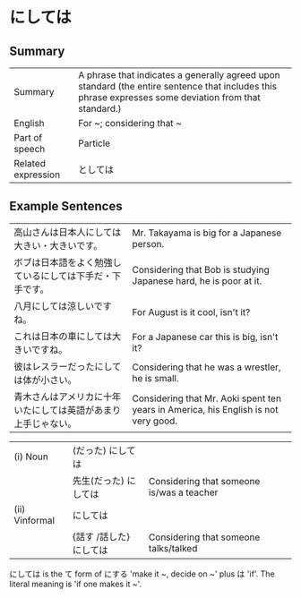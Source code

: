 # にしては

## Summary

<table><tr>   <td>Summary</td>   <td>A phrase that indicates a generally agreed upon standard (the entire sentence that includes this phrase expresses some deviation from that standard.)</td></tr><tr>   <td>English</td>   <td>For ~; considering that ~</td></tr><tr>   <td>Part of speech</td>   <td>Particle</td></tr><tr>   <td>Related expression</td>   <td>としては</td></tr></table>

## Example Sentences

<table><tr>   <td>高山さんは日本人にしては大きい・大きいです。</td>   <td>Mr. Takayama is big for a Japanese person.</td></tr><tr>   <td>ボブは日本語をよく勉強しているにしては下手だ・下手です。</td>   <td>Considering that Bob is studying Japanese hard, he is poor at it.</td></tr><tr>   <td>八月にしては涼しいですね。</td>   <td>For August is it cool, isn't it?</td></tr><tr>   <td>これは日本の車にしては大きいですね。</td>   <td>For a Japanese car this is big, isn't it?</td></tr><tr>   <td>彼はレスラーだったにしては体が小さい。</td>   <td>Considering that he was a wrestler, he is small.</td></tr><tr>   <td>青木さんはアメリカに十年いたにしては英語があまり上手じゃない。</td>   <td>Considering that Mr. Aoki spent ten years in America, his English is not very good.</td></tr></table>

<table class="table"> <tbody><tr class="tr head"> <td class="td"><span class="numbers">(i)</span> <span class="bold"><span> Noun</span></span></td> <td class="td"><span>(<span class="concept">だった</span><span>)</span> <span class="concept">にしては</span></span></td> <td class="td"><span>&nbsp;</span></td> </tr> <tr class="tr"> <td class="td"><span>&nbsp;</span></td> <td class="td"><span>先生</span><span>(<span class="concept">だった</span><span>)</span> <span class="concept">にしては</span></span></td> <td class="td"><span>Considering    that someone is/was a teacher</span></td> </tr> <tr class="tr head"> <td class="td"><span class="numbers">(ii) </span><span class="bold"><span>Vinformal</span></span></td> <td class="td"><span class="concept">にしては</span> </td> <td class="td"><span>&nbsp;</span></td> </tr> <tr class="tr"> <td class="td"><span>&nbsp;</span></td> <td class="td"><span>{話す /話した} <span class="concept">にしては</span></span></td> <td class="td"><span>Considering    that someone talks/talked</span></td> </tr></tbody></table>

<p><span class="cloze">にしては</span> is the て form of にする 'make it ~, decide on ~' plus は 'if'. The literal meaning is 'if one makes it ~'.</p>

